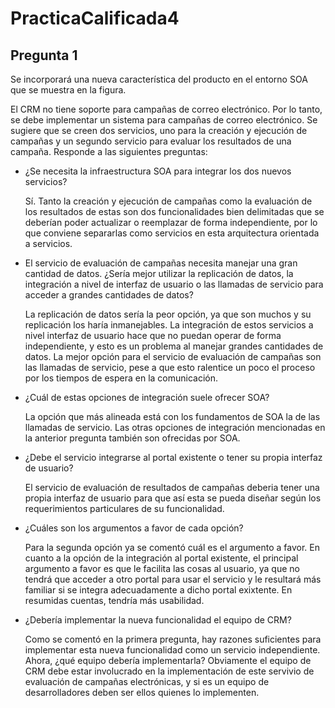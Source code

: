 # PracticaCalificada4

## Pregunta 1

Se incorporará una nueva característica del producto en el entorno SOA que se muestra en la figura.

El CRM no tiene soporte para campañas de correo electrónico. Por lo tanto, se debe implementar un sistema para campañas de correo electrónico. Se sugiere que se creen dos servicios, uno para la creación y ejecución de campañas y un segundo servicio para evaluar los resultados de una campaña. Responde a las siguientes preguntas:

* ¿Se necesita la infraestructura SOA para integrar los dos nuevos servicios?

  Sí. Tanto la creación y ejecución de campañas como la evaluación de los resultados de estas son dos funcionalidades bien delimitadas que se deberían poder actualizar o reemplazar de forma independiente, por lo que conviene separarlas como servicios en esta arquitectura orientada a servicios.
  
* El servicio de evaluación de campañas necesita manejar una gran cantidad de datos. ¿Sería mejor utilizar la replicación de datos, la integración a nivel de interfaz de usuario o las llamadas de servicio para acceder a grandes cantidades de datos?
  
  La replicación de datos sería la peor opción, ya que son muchos y su replicación los haría inmanejables. La integración de estos servicios a nivel interfaz de usuario hace que no puedan operar de forma independiente, y esto es un problema al manejar grandes cantidades de datos. La mejor opción para el servicio de evaluación de campañas son las llamadas de servicio, pese a que esto ralentice un poco el proceso por los tiempos de espera en la comunicación.
   
* ¿Cuál de estas opciones de integración suele ofrecer SOA?
  
  La opción que más alineada está con los fundamentos de SOA la de las llamadas de servicio. Las otras opciones de integración mencionadas en la anterior pregunta también son ofrecidas por SOA.

* ¿Debe el servicio integrarse al portal existente o tener su propia interfaz de usuario?
 
  El servicio de evaluación de resultados de campañas deberia tener una propia interfaz de usuario para que así esta se pueda diseñar según los requerimientos particulares de su funcionalidad.

* ¿Cuáles son los argumentos a favor de cada opción?

  Para la segunda opción ya se comentó cuál es el argumento a favor. En cuanto a la opción de la integración al portal existente, el principal argumento a favor es que le facilita las cosas al usuario, ya que no tendrá que acceder a otro portal para usar el servicio y le resultará más familiar si se integra adecuadamente a dicho portal exixtente. En resumidas cuentas, tendría más usabilidad.

* ¿Debería implementar la nueva funcionalidad el equipo de CRM?

  Como se comentó en la primera pregunta, hay razones suficientes para implementar esta nueva funcionalidad como un servicio independiente. Ahora, ¿qué equipo debería implementarla? Obviamente el equipo de CRM debe estar involucrado en la implementación de este servivio de evaluación de campañas electrónicas, y si es un equipo de desarrolladores deben ser ellos quienes lo implementen.
  
